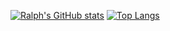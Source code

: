 [![Ralph's GitHub stats](https://github-readme-stats.vercel.app/api?username=Crunchyman-ralph&theme=cobalt&show_icons=true)](https://github.com/anuraghazra/github-readme-stats)
[![Top Langs](https://github-readme-stats.vercel.app/api/top-langs/?username=Crunchyman-ralph&theme=cobalt&show_icons=true&exclude_repo=hotel_bookings_study)](https://github.com/anuraghazra/github-readme-stats)


<!--
**Crunchyman-ralph/Crunchyman-ralph** is a ✨ _special_ ✨ repository because its `README.md` (this file) appears on your GitHub profile.

Here are some ideas to get you started:

- 🔭 I’m currently working on ...
- 🌱 I’m currently learning ...
- 👯 I’m looking to collaborate on ...
- 🤔 I’m looking for help with ...
- 💬 Ask me about ...
- 📫 How to reach me: ...
- 😄 Pronouns: ...
- ⚡ Fun fact: ...
-->
